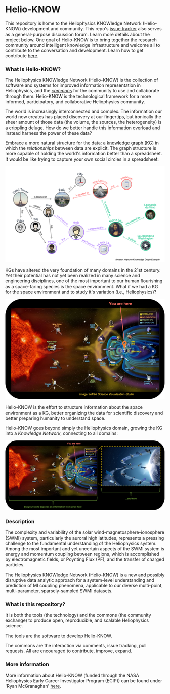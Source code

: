 # Helio-KNOW

This repository is home to the Heliophysics KNOWledge Network (Helio-KNOW) development and community. This repo's [issue tracker](https://github.com/rmcgranaghan/Helio-KNOW/issues) also serves as a general-purpose discussion forum. Learn more details about the project below. One goal of Helio-KNOW is to bring together the research community around intelligent knowledge infrastructure and welcome all to contribute to the conversation and development. Learn how to get contribute [here](). 

### What is Helio-KNOW?
The Heliophysics KNOWledge Network (Helio-KNOW) is the collection of software and systems for improved information representation in Heliophysics, and the _[commons](https://en.wikipedia.org/wiki/Commons)_ for the community to use and collaborate through them. Helio-KNOW is the technological framework for a more informed, participatory, and collaborative Heliophysics community. 

The world is increasingly interconnected and complex. The information our world now creates has placed discovery at our fingertips, but ironically the sheer amount of those data (the volume, the sources, the heterogeneity) is a crippling deluge. How do we better handle this information overload and instead harness the power of these data? 

Embrace a more natural structure for the data: a [knowledge graph (KG)](https://en.wikipedia.org/wiki/Knowledge_graph) in which the _relationships_ between data are explicit. The graph structure is more capable of holding the world's information better than a spreadsheet. It would be like trying to capture your own social circles in a spreadsheet: 

![](/images/KnowledgeGraphExample.png)

KGs have altered the very foundation of many domains in the 21st century. Yet their potential has not yet been realized in many science and engineering disciplines, one of the most important to our human flourishing as a space-faring species is the space environment. What if we had a KG for the space environment and to study it's variation (i.e., Heliophysics)?

![](/images/HeliophysicsLandscapeVisual.png)

Helio-KNOW is the effort to structure information about the space environment as a KG, better organizing the data for scientific discovery and better preparing humanity to understand space. 

Helio-KNOW goes beyond simply the Heliophysics domain, growing the KG into a _Knowledge Network_, connecting to all domains: 

![](/images/HeliophysicsKnowledgeNetwork.png)


### Description
The complexity and variability of the solar wind-magnetosphere-ionosphere (SWMI) system, particularly the auroral high latitudes, represents a pressing challenge to the fundamental understanding of the Heliophysics system. Among the most important and yet uncertain aspects of the SWMI system is energy and momentum coupling between regions, which is accomplished by electromagnetic fields, or Poynting Flux (PF), and the transfer of charged particles.

The Heliophysics KNOWledge Network (Helio-KNOW) is a new and possibly disruptive data analytic approach for a system-level understanding and prediction of MI coupling phenomena, applicable to our diverse multi-point, multi-parameter, sparsely-sampled SWMI datasets.

### What is this repository?
It is both the tools (the technology) and the commons (the community exchange) to produce open, reproducible, and scalable Heliophysics science. 

The tools are the software to develop Helio-KNOW. 

The commons are the interaction via comments, issue tracking, pull requests. All are encouraged to contribute, improve, expand. 


### More information
More information about Helio-KNOW (funded through the NASA Heliophysics Early Career Investigator Program (ECIP)) can be found under 'Ryan McGranaghan' [here](https://nspires.nasaprs.com/external/viewrepositorydocument/cmdocumentid=809843/solicitationId=%7BBC6756FD-561A-B7A1-F68A-2A18E6851701%7D/viewSolicitationDocument=1/ECIP20%20Abstracts.pdf). 

